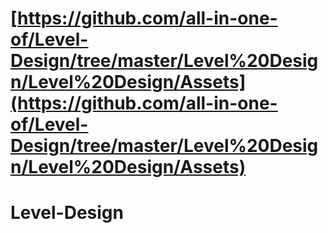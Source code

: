 # [https://github.com/all-in-one-of/Level-Design/tree/master/Level%20Design/Level%20Design/Assets](https://github.com/all-in-one-of/Level-Design/tree/master/Level%20Design/Level%20Design/Assets)

# Level-Design
